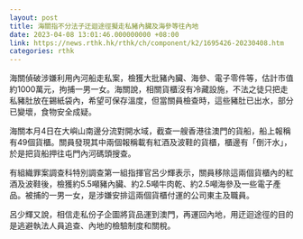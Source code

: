 ```yaml
---
layout: post
title: 海關指不分法子迂迴途徑擬走私豬內臟及海參等往內地
date: 2023-04-08 13:01:46.000000000 +08:00
link: https://news.rthk.hk/rthk/ch/component/k2/1695426-20230408.htm
categories: rthk
---
```


海關偵破涉嫌利用內河船走私案，檢獲大批豬內臟、海參、電子零件等，估計市值約1000萬元，拘捕一男一女。海關說，相關貨櫃沒有冷藏設施，不法之徒只把走私豬肚放在錫紙袋內，希望可保存溫度，但當關員檢查時，這些豬肚已出水，部分已變壞，食物安全成疑。

海關本月4日在大嶼山南邊分流對開水域，截查一艘香港往澳門的貨船，船上報稱有49個貨櫃。關員發現其中兩個報稱載有紅酒及波鞋的貨櫃，櫃邊有「倒汗水」，於是把貨船押往屯門內河碼頭搜查。

有組織罪案調查科特別調查第一組指揮官呂少輝表示，關員移除這兩個貨櫃內的紅酒及波鞋後，檢獲約5.5噸豬內臟、約2.5噸牛肉乾、約2.5噸海參及一些電子產品。被捕的一男一女，是涉嫌安排這兩個貨櫃付運的公司東主及職員。

呂少輝又說，相信走私份子企圖將貨品運到澳門，再運回內地，用迂迴途徑的目的是逃避執法人員追查、內地的檢驗制度和關稅。
